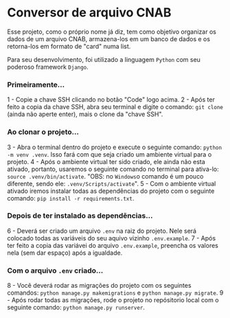 # Conversor de arquivo CNAB
Esse projeto, como o próprio nome já diz, tem como objetivo organizar os dados de um arquivo CNAB, armazena-los em um banco de dados e os retorna-los em formato de "card" numa list.

Para seu desenvolvimento, foi utilizado a linguagem `Python` com seu poderoso framework `Django`.

### Primeiramente...
1 - Copie a chave SSH clicando no botão "Code" logo acima.
2 - Após ter feito a copia da chave SSH, abra seu terminal e digite o comando: `git clone` (ainda não aperte enter), mais o clone da "chave SSH".

### Ao clonar o projeto...
3 - Abra o terminal dentro do projeto e execute o seguinte comando: `python -m venv .venv`. Isso fará com que seja criado um ambiente virtual para o projeto.
4 - Após o ambiente virtual ter sido criado, ele ainda não esta ativado, portanto, usaremos o seguinte comando no terminal para ativa-lo: `source .venv/bin/activate`. "OBS: no `Windows`o comando é um pouco diferente, sendo ele: `.venv/Scripts/activate`".
5 - Com o ambiente virtual ativado iremos instalar todas as dependências do projeto com o seguinte comando: `pip install -r requirements.txt`.

### Depois de ter instalado as dependẽncias...
6 - Deverá ser criado um arquivo `.env` na raiz do projeto. Nele será colocado todas as variáveis do seu aquivo vizinho `.env.example`.
7 - Após ter feito a copia das variávei do arquivo `.env.example`, preencha os valores nela (sem dar espaço) após a igualdade.

### Com o arquivo `.env` criado...
8 - Você deverá rodar as migrações do projeto com os seguintes comandos: `python manage.py makemigrations` e `python manage.py migrate`.
9 - Após rodar todas as migrações, rode o projeto no repósitorio local com o seguinte comando: `python manage.py runserver`.
